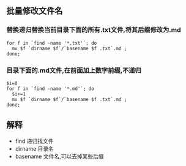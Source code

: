 ## 批量修改文件名
### 替换递归替换当前目录下面的所有.txt文件,将其后缀修改为.md
```
for f in `find -name '*.txt'`; do 
  mv $f `dirname $f`/`basename $f .txt`.md ;
done;
```
### 目录下面的.md文件,在前面加上数字前缀,不递归
```
$i=0
for f in `find -name '*.md'`; do 
  $i+=1
  mv $f `dirname $f`/`basename $f .txt`.md ;
done;
```

## 解释
* find 递归找文件
* dirname 目录名
* basename 文件名,可以去掉某些后缀